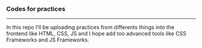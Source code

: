 ### Codes for practices
---

In this repo I'll be uploading practices from differents things into the frontend like HTML, CSS, JS and I hope add too advanced tools like CSS Frameworks and JS Frameworks.